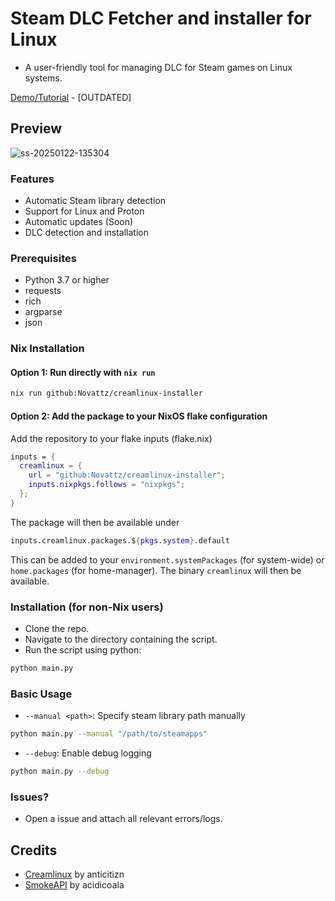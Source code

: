 # Steam DLC Fetcher and installer for Linux

- A user-friendly tool for managing DLC for Steam games on Linux systems.

[Demo/Tutorial](https://www.youtube.com/watch?v=Y1E15rUsdDw) - [OUTDATED]

## Preview

![ss-20250122-135304](https://github.com/user-attachments/assets/899ff1dd-0c4b-4d95-bea5-77e8af0e3c90)

### Features

- Automatic Steam library detection
- Support for Linux and Proton
- Automatic updates (Soon)
- DLC detection and installation

### Prerequisites

- Python 3.7 or higher
- requests
- rich
- argparse
- json

### Nix Installation

#### Option 1: Run directly with `nix run`

```bash
nix run github:Novattz/creamlinux-installer
```

#### Option 2: Add the package to your NixOS flake configuration

Add the repository to your flake inputs (flake.nix)

```nix
inputs = {
  creamlinux = {
    url = "github:Novattz/creamlinux-installer";
    inputs.nixpkgs.follows = "nixpkgs";
  };
}
```

The package will then be available under

```nix
inputs.creamlinux.packages.${pkgs.system}.default
```

This can be added to your `environment.systemPackages` (for system-wide) or
`home.packages` (for home-manager). The binary `creamlinux` will then be
available.

### Installation (for non-Nix users)

- Clone the repo.
- Navigate to the directory containing the script.
- Run the script using python:

```bash
python main.py
```

### Basic Usage

- `--manual <path>`: Specify steam library path manually

```bash
python main.py --manual "/path/to/steamapps"
```

- `--debug`: Enable debug logging

```bash
python main.py --debug
```

### Issues?

- Open a issue and attach all relevant errors/logs.

## Credits

- [Creamlinux](https://github.com/anticitizn/creamlinux) by anticitizn
- [SmokeAPI](https://github.com/acidicoala/SmokeAPI) by acidicoala

